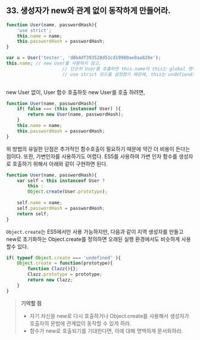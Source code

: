## 33. 생성자가 new와 관계 없이 동작하게 만들어라.
```js
function User(name, passwordHash){
	'use strict';
	this.name = name;
	this.passwordHash = passwordHash;
}

var u = User('tester', 'd8b4df393528d51cd19980ae0aa828e');
this.name; // new User를 사용하지 않고,
					 // 단순히 User를 호출하면 this.name의 this는 global 영역으로 설정되는데,
					 // use strict 모드를 설정했기 때문에, this는 undefiend으므로, 오류가 발생함
					 
```

new User 없이, User 함수 호출하듯 new User를 호출 하려면,
```js
function User(name, passwordHash){
	if( false === (this instanceof User) ){
		return new User(name, passwordHash);
	}
	this.name = name;
	this.passwordHash = passwordHash;
}
```

위 방법의 유일한 단점은 추가적인 함수호출이 필요하기 때문에 약간 더 비용이 든다는 점이다. 또한,
가변인자를 사용하기도 어렵다. ES5를 사용하여 가변 인자 함수를 생성자로 호출하기 위해서 아래와 같이 구현하면 된다.

```js
function User(name, passwordHash){
	var self = this instanceof User ?
		this :
		Object.create(User.prototype);
	
	self.name = name;
	self.passwordHash = passwordHash;
	return self;
}
```

```Object.create```는 ES5에서만 사용 가능하지만, 다음과 같이 지역 생성자를 만들고 new로 초기화하는 
Object.create를 정의하면 오래된 실행 환경에서도 비슷하게 사용할수 있다.
```js
if( typeof Object.create === 'undefined' ){
	Object.create = function(prototype){
		function Clazz(){};
		Clazz.prototype = prototype;
		return new Clazz;
	}
}
```

> __기억할 점__
> * 자기 자신을 new로 다시 호출하거나 Object.create를 사용해서 생성자가 호출자의 문법에 관계없이 동작할 수 있게 하라.
> * 함수가 new로 호출되기를 기대한다면, 이에 대해 명백하게 문서화하라.